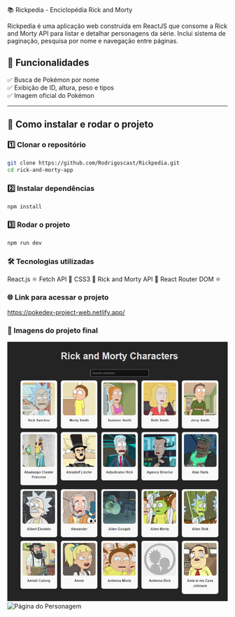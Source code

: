📚 Rickpedia - Enciclopédia Rick and Morty

Rickpedia é uma aplicação web construída em ReactJS que consome a Rick and Morty API para listar e detalhar personagens da série.
Inclui sistema de paginação, pesquisa por nome e navegação entre páginas.

## 📌 Funcionalidades
✅ Busca de Pokémon por nome  
✅ Exibição de ID, altura, peso e tipos  
✅ Imagem oficial do Pokémon  

---

## 🚀 Como instalar e rodar o projeto

### 1️⃣ Clonar o repositório
```bash
git clone https://github.com/Rodrigoscast/Rickpedia.git
cd rick-and-morty-app
```

### 2️⃣ Instalar dependências
```bash
npm install
```

### 3️⃣ Rodar o projeto
```bash
npm run dev
```

### 🛠️ Tecnologias utilizadas
React.js ⚛️
Fetch API 📡
CSS3 🎨
Rick and Morty API 🧪
React Router DOM ⚛️

### 🌐 Link para acessar o projeto
https://pokedex-project-web.netlify.app/

### 🎨 Imagens do projeto final

![Home Page](Imagens/home.png)
![Página do Personagem](Imagens/personagem.png.png)
